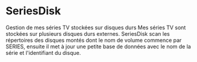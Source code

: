 # SeriesDisk
Gestion de mes séries TV stockées sur disques durs
Mes séries TV sont stockées sur plusieurs disques durs externes.
SeriesDisk scan les répertoires des disques montés dont le nom de volume commence par SERIES, 
ensuite il met à jour une petite base de données avec le  nom de la série et l'identifiant du disque.

